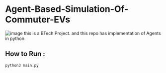 # Agent-Based-Simulation-Of-Commuter-EVs
![image]("./project_cover.png")
this is a BTech Project. and this repo has implementation of Agents in python

## How to Run :
```
python3 main.py
```
